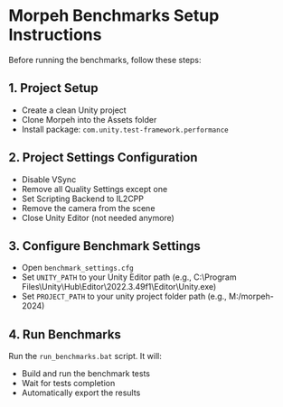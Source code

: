 # Morpeh Benchmarks Setup Instructions

Before running the benchmarks, follow these steps:

## 1. Project Setup
- Create a clean Unity project
- Clone Morpeh into the Assets folder
- Install package: ``com.unity.test-framework.performance``

## 2. Project Settings Configuration
- Disable VSync
- Remove all Quality Settings except one
- Set Scripting Backend to IL2CPP
- Remove the camera from the scene
- Close Unity Editor (not needed anymore)

## 3. Configure Benchmark Settings
- Open ``benchmark_settings.cfg``
- Set ``UNITY_PATH`` to your Unity Editor path (e.g., C:\Program Files\Unity\Hub\Editor\2022.3.49f1\Editor\Unity.exe)
- Set ``PROJECT_PATH`` to your unity project folder path (e.g., M:/morpeh-2024)

## 4. Run Benchmarks
Run the ``run_benchmarks.bat`` script. It will:
- Build and run the benchmark tests
- Wait for tests completion
- Automatically export the results